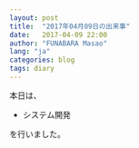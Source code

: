 ```yaml
---
layout: post
title:  "2017年04月09日の出来事"
date:   2017-04-09 22:00
author: "FUNABARA Masao"
lang: "ja"
categories: blog
tags: diary
---
```


本日は、

* システム開発

を行いました。
